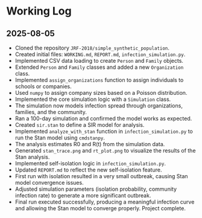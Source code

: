 # Working Log

## 2025-08-05

*   Cloned the repository `JRF-2018/simple_synthetic_population`.
*   Created initial files: `WORKING.md`, `REPORT.md`, `infection_simulation.py`.
*   Implemented CSV data loading to create `Person` and `Family` objects.
*   Extended `Person` and `Family` classes and added a new `Organization` class.
*   Implemented `assign_organizations` function to assign individuals to schools or companies.
*   Used `numpy` to assign company sizes based on a Poisson distribution.
*   Implemented the core simulation logic with a `Simulation` class.
*   The simulation now models infection spread through organizations, families, and the community.
*   Ran a 100-day simulation and confirmed the model works as expected.
*   Created `sir.stan` to define a SIR model for analysis.
*   Implemented `analyze_with_stan` function in `infection_simulation.py` to run the Stan model using `cmdstanpy`.
*   The analysis estimates R0 and R(t) from the simulation data.
*   Generated `stan_trace.png` and `rt_plot.png` to visualize the results of the Stan analysis.
*   Implemented self-isolation logic in `infection_simulation.py`.
*   Updated `REPORT.md` to reflect the new self-isolation feature.
*   First run with isolation resulted in a very small outbreak, causing Stan model convergence issues.
*   Adjusted simulation parameters (isolation probability, community infection rate) to generate a more significant outbreak.
*   Final run executed successfully, producing a meaningful infection curve and allowing the Stan model to converge properly. Project complete.